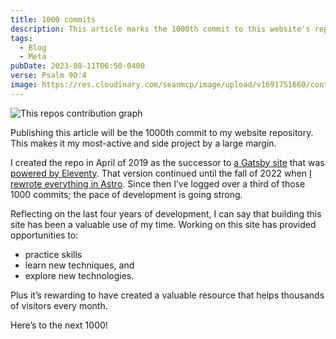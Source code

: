 ```yaml
---
title: 1000 commits
description: This article marks the 1000th commit to this website's repository
tags:
  - Blog
  - Meta
pubDate: 2023-08-11T06:50-0400
verse: Psalm 90:4
image: https://res.cloudinary.com/seanmcp/image/upload/v1691751660/contribution-graph_i3pdcb.png
---
```


![This repos contribution graph](https://res.cloudinary.com/seanmcp/image/upload/w_604/contribution-graph_i3pdcb.png)

Publishing this article will be the 1000th commit to my website repository. This
makes it my most-active and side project by a large margin.

I created the repo in April of 2019 as the successor to
[a Gatsby site](https://github.com/SeanMcP/.com) that was
[powered by Eleventy](https://github.com/SeanMcP/seanmcp.com/tree/231e93ae7b353432148b54e065248d8724f610b9).
That version continued until the fall of 2022 when
[I rewrote everything in Astro](https://github.com/SeanMcP/seanmcp.com/tree/53841b172d875f54bd63fc972f97c28d949f73c3).
Since then I’ve logged over a third of those 1000 commits; the pace of
development is going strong.

Reflecting on the last four years of development, I can say that building this
site has been a valuable use of my time. Working on this site has provided
opportunities to:

- practice skills
- learn new techniques, and
- explore new technologies.

Plus it’s rewarding to have created a valuable resource that helps thousands of
visitors every month.

Here’s to the next 1000!
